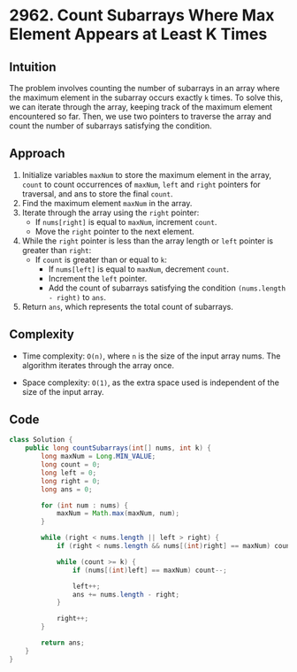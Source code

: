 # 2962. Count Subarrays Where Max Element Appears at Least K Times

## Intuition

The problem involves counting the number of subarrays in an array where the maximum element in the subarray occurs exactly `k` times. To solve this, we can iterate through the array, keeping track of the maximum element encountered so far. Then, we use two pointers to traverse the array and count the number of subarrays satisfying the condition.

## Approach

1. Initialize variables `maxNum` to store the maximum element in the array, `count` to count occurrences of `maxNum`, `left` and `right` pointers for traversal, and ans to store the final `count`.
2. Find the maximum element `maxNum` in the array.
3. Iterate through the array using the `right` pointer:
   - If `nums[right]` is equal to `maxNum`, increment `count`.
   - Move the `right` pointer to the next element.
4. While the `right` pointer is less than the array length or `left` pointer is greater than `right`:
   - If `count` is greater than or equal to `k`:
     - If `nums[left]` is equal to `maxNum`, decrement `count`.
     - Increment the `left` pointer.
     - Add the count of subarrays satisfying the condition `(nums.length - right)` to `ans`.
5. Return `ans`, which represents the total count of subarrays.

## Complexity

- Time complexity: `O(n)`, where `n` is the size of the input array nums. The algorithm iterates through the array once.

- Space complexity: `O(1)`, as the extra space used is independent of the size of the input array.

## Code

```java
class Solution {
    public long countSubarrays(int[] nums, int k) {
        long maxNum = Long.MIN_VALUE;
        long count = 0;
        long left = 0;
        long right = 0;
        long ans = 0;

        for (int num : nums) {
            maxNum = Math.max(maxNum, num);
        }

        while (right < nums.length || left > right) {
            if (right < nums.length && nums[(int)right] == maxNum) count++;

            while (count >= k) {
                if (nums[(int)left] == maxNum) count--;

                left++;
                ans += nums.length - right;
            }

            right++;
        }

        return ans;
    }
}
```
